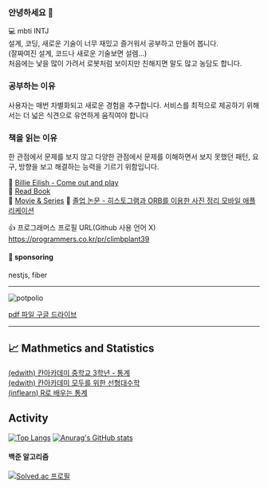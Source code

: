 ### 안녕하세요 👋

💻 mbti INTJ  
설계, 코딩, 새로운 기술이 너무 재밌고 즐거워서 공부하고 만들어 봅니다.  
(잘짜여진 설계, 코드나 새로운 기술보면 설렘...)    
처음에는 낯을 많이 가려서 로봇처럼 보이지만 친해지면 말도 많고 농담도 합니다.  

### 공부하는 이유
사용자는 매번 차별화되고 새로운 경험을 추구합니다. 서비스를 최적으로 제공하기 위해서는 더 넓은 식견으로 유연하게 움직여야 합니다

### 책을 읽는 이유
한 관점에서 문제를 보지 않고 다양한 관점에서 문제를 이해하면서 보지 못했던 패턴, 요구, 방향을 보고 해결하는 능력을 기르기 위함입니다.


🎵 [Billie Eilish - Come out and play](https://www.youtube.com/watch?v=iPyGdP0kvAU)  
📖 [Read Book](https://github.com/sangjinsu/book)  
🎥 [Movie & Series](https://github.com/sangjinsu/movie-and-series)
📓 [졸업 논문 - 히스토그램과 ORB를 이용한 사진 정리 모바일 애플리케이션](https://drive.google.com/file/d/1PHUl9XPJ6_ynw1nvDA3p2fm_bqbzqnSL/view?usp=sharing)

👍 프로그래머스 프로필 URL(Github 사용 언어 X)  
https://programmers.co.kr/pr/climbplant39

#### 🏅 sponsoring

nestjs, fiber

---

![potpolio](https://user-images.githubusercontent.com/48817731/145150835-21689797-f5ca-4854-829d-6752175918d1.gif)

[pdf 파일 구글 드라이브](https://drive.google.com/file/d/1AUc7fd9vPckdLjbiVEWkRQymKAgoOa5F/view?usp=sharing)

---

## 📈 Mathmetics and Statistics

[(edwith) 칸아카데미 중학교 3학년 - 통계](https://climbplant39.tistory.com/55?category=992116)  
[(edwith) 칸아카데미 모두를 위한 선형대수학](https://github.com/jinsuSang/linear-algebra-for-everyone)  
[(inflearn) R로 배우는 통계](https://github.com/jinsuSang/Statistics-learned-by-R)

<!--
**jinsuSang/jinsuSang** is a ✨ _special_ ✨ repository because its `README.md` (this file) appears on your GitHub profile.

Here are some ideas to get you started:

- 🔭 I’m currently working on ...
- 🌱 I’m currently learning ...
- 👯 I’m looking to collaborate on ...
- 🤔 I’m looking for help with ...
- 💬 Ask me about ...
- 📫 How to reach me: ...
- 😄 Pronouns: ...
- ⚡ Fun fact: ...
-->

## Activity

[![Top Langs](https://github-readme-stats.vercel.app/api/top-langs/?username=sangjinsu&exclude_repo=JaeEon-Ryu/BeaM4,openCVFeatureMatchingList,opencvFeatureMatching,jinsuSang,numpy-basic,recommendation-system)](https://github.com/jinsuSang/github-readme-stats)
[![Anurag's GitHub stats](https://github-readme-stats.vercel.app/api?username=sangjinsu)](https://github.com/anuraghazra/github-readme-stats)
#### 백준 알고리즘
[![Solved.ac
프로필](http://mazassumnida.wtf/api/v2/generate_badge?boj=climbplant39)](https://solved.ac/climbplant39)

